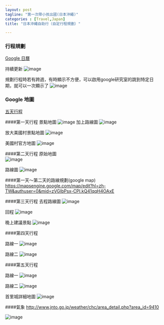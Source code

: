 ```yaml
---
layout: post
tagline: "第一次帶小孩出國(日本沖繩)"
categories : [Travel,Japan]
title: "日本沖繩自助行（自定行程規劃）"

---
```


### 行程規劃

[Google 日曆](https://www.google.com/calendar/embed?src=M2F1dWlrbmVtNG1vYWwyY2d0NGltdjl0MjBAZ3JvdXAuY2FsZW5kYXIuZ29vZ2xlLmNvbQ)

持續更新
![image](https://farm9.staticflickr.com/8590/16301006095_efa09cbdb1_o.png)


規劃行程時若有跨週，有時顯示不方便，可以啟用google研究室的跳到特定日期，就可以一次顯示了
![image](https://farm8.staticflickr.com/7473/16113649180_e1f1716409_o.png)

### Google 地圖

[五天行程](https://www.google.com/maps/d/edit?mid=zVGIbPsx-CPI.kb4A3QgfZGmw)

####第一天行程
景點地圖
![image](https://farm9.staticflickr.com/8610/15807060931_369cebc918_o.png)
加上路線圖
![image](https://farm6.staticflickr.com/5606/15785301576_18ae5e0d08_o.png)


放大美國村景點地圖
![image](https://farm8.staticflickr.com/7576/15189008374_2a905449b0_o.png)

美國村官方地圖
![image](https://farm8.staticflickr.com/7536/15664702569_7c86927dc3_o.jpg)

####第二天行程
原始地圖  
![image](https://farm8.staticflickr.com/7543/15661586779_88cdc23e2b_o.png)

路線圖
![image](https://farm8.staticflickr.com/7561/15661980647_dee8e85350_o.png)


####第一天～第二天的路線規劃(google map)
https://mapsengine.google.com/map/edit?hl=zh-TW&authuser=0&mid=zVGIbPsx-CPI.kQ41qqH4OAxE

####第三天行程
去程路線圖
![image](https://farm9.staticflickr.com/8561/15662101617_cd180eba38_o.png)

回程
![image](https://farm8.staticflickr.com/7570/15660542630_b18f1448f0_o.png)

晚上建議景點
![image](https://farm8.staticflickr.com/7477/15660422028_6ce0816f58_o.png)


####第四天行程

路線一
![image](https://farm8.staticflickr.com/7544/15662070459_36e335d5ee_o.png)

路線二
![image](https://farm8.staticflickr.com/7574/15824481246_ce067edf2a_o.png)


####第五天行程

路線一
![image](https://farm9.staticflickr.com/8632/15664499969_fd48010c9e_o.png)

路線二
![image](https://farm8.staticflickr.com/7496/15230908963_5b61d4a74b_o.png)

首里城詳細地圖
![image](https://farm9.staticflickr.com/8652/16114344208_68920a5dab_o.jpg)


####氣象
http://www.jnto.go.jp/weather/chc/area_detail.php?area_id=9410

![image](https://farm9.staticflickr.com/8662/16360081355_a09e8df135_o.png)
